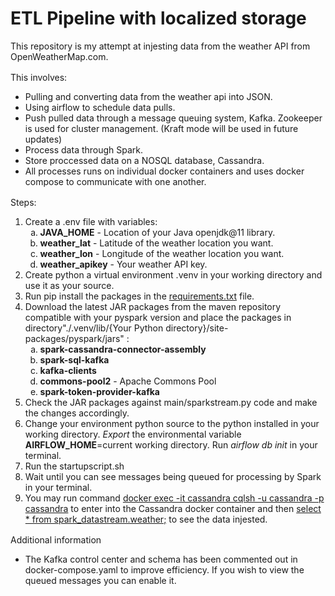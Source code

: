 <div>
    <h1>ETL Pipeline with localized storage</h1>
    <span>This repository is my attempt at injesting data from the weather API from OpenWeatherMap.com.</span>
</div>

<div style="margin-top:16px;margin-bottom:16px">
<span>
    This involves:
    <ul>
        <li>Pulling and converting data from the weather api into JSON.
        <li>Using airflow to schedule data pulls.
        <li>Push pulled data through a message queuing system, Kafka. Zookeeper is used for cluster management. (Kraft mode will be used in future updates)
        <li>Process data through Spark.
        <li>Store proccessed data on a NOSQL database, Cassandra.
        <li>All processes runs on individual docker containers and uses docker compose to communicate with one another.
    </il>
</span>
</div>

<div>
<span>
    Steps:
    <ol>
        <li>Create a .env file with variables:
            <ol type="a">
                <li><b>JAVA_HOME</b> - Location of your Java openjdk@11 library.
                <li><b>weather_lat</b> - Latitude of the weather location you want.
                <li><b>weather_lon</b> - Longitude of the weather location you want.
                <li><b>weather_apikey</b> - Your weather API key.
            </ol>
        <li>Create python a virtual environment .venv in your working directory and use it as your source.
        <li>Run pip install the packages in the <u>requirements.txt</u> file.
        <li>Download the latest JAR packages from the maven repository compatible with your pyspark version and place the packages in directory"./.venv/lib/{Your Python directory}/site-packages/pyspark/jars" :
            <ol type="a">
                <li><b>spark-cassandra-connector-assembly</b>
                <li><b>spark-sql-kafka</b>
                <li><b>kafka-clients</b>
                <li><b>commons-pool2</b> - Apache Commons Pool
                <li><b>spark-token-provider-kafka</b>
            </ol>
        <li>Check the JAR packages against main/sparkstream.py code and make the changes accordingly.
        <li>Change your environment python source to the python installed in your working directory. <i>Export</i> the environmental variable <b>AIRFLOW_HOME</b>=current working directory. Run <i>airflow db init</i> in your terminal.
        <li>Run the startupscript.sh
        <li>Wait until you can see messages being queued for processing by Spark in your terminal.
        <li>You may run command <u>docker exec -it cassandra cqlsh -u cassandra -p cassandra</u> to enter into the Cassandra docker container and then <u>select * from spark_datastream.weather;</u> to see the data injested.
    </ol>
</span>
</div>

<div style="margin-top:16px;margin-bottom:16px">
    
</div>

<div>
    Additional information
    <ul>
        <li>The Kafka control center and schema has been commented out in docker-compose.yaml to improve efficiency. If you wish to view the queued messages you can enable it.
    </ul>
</div>